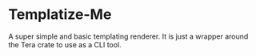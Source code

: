 # Templatize-Me

A super simple and basic templating renderer. It is just a wrapper around the Tera crate to use as a CLI tool.
